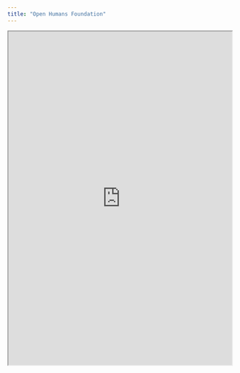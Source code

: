 ```yaml
---
title: "Open Humans Foundation"
---
```



<iframe height="750" width="100%" src="https://ewelton.github.io/ktest/wiki.html#Open%20Humans%20Foundation"></iframe>
